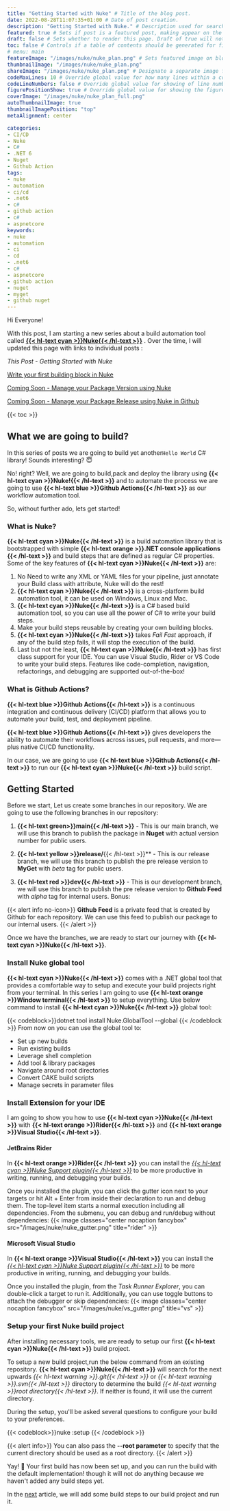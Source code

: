 ```yaml
---
title: "Getting Started with Nuke" # Title of the blog post.
date: 2022-08-28T11:07:35+01:00 # Date of post creation.
description: "Getting Started with Nuke." # Description used for search engine.
featured: true # Sets if post is a featured post, making appear on the home page side bar.
draft: false # Sets whether to render this page. Draft of true will not be rendered.
toc: false # Controls if a table of contents should be generated for first-level links automatically.
# menu: main
featureImage: "/images/nuke/nuke_plan.png" # Sets featured image on blog post.
thumbnailImage: "/images/nuke/nuke_plan.png"
shareImage: "/images/nuke/nuke_plan.png" # Designate a separate image for social media sharing.
codeMaxLines: 10 # Override global value for how many lines within a code block before auto-collapsing.
codeLineNumbers: false # Override global value for showing of line numbers within code block.
figurePositionShow: true # Override global value for showing the figure label.
coverImage: "/images/nuke/nuke_plan_full.png"
autoThumbnailImage: true
thumbnailImagePosition: "top"
metaAlignment: center

categories:
- CI/CD
- Nuke
- C#
- .NET 6
- Nuget
- Github Action
tags:
- nuke
- automation
- ci/cd
- .net6
- c#
- github action
- c#
- aspnetcore
keywords:
- nuke
- automation
- ci
- cd
- .net6
- c#
- aspnetcore
- github action
- nuget
- myget
- github nuget
---
```

 
Hi Everyone!

With this post, I am starting a new series about a build automation tool called [**{{< hl-text cyan >}}Nuke{{< /hl-text >}}**](https://nuke.build/)  . Over the time, I will updated this page with links to individual posts : 

_This Post - Getting Started with Nuke_

[Write your first building block in Nuke](/post/write-your-first-building-block-in-nuke/)

[Coming Soon - Manage your Package Version using Nuke](#)

[Coming Soon - Manage your Package Release using Nuke in Github](#)

{{< toc >}}
## What we are going to build?
In this series of posts we are going to build yet another`Hello World` C# library! Sounds interesting?  😇 

No! right? Well, we are going to build,pack and deploy the library using **{{< hl-text cyan >}}Nuke!{{< /hl-text >}}** and to automate the process we are going to use **{{< hl-text blue >}}Github Actions{{< /hl-text >}}** as our workflow automation tool.

So, without further ado, lets get started!

### What is Nuke?
 **{{< hl-text cyan >}}Nuke{{< /hl-text >}}** is a build automation library that is bootstrapped with simple  **{{< hl-text orange >}}.NET console applications {{< /hl-text >}}** and build steps that are defined as regular C# properties. Some of the key features of  **{{< hl-text cyan >}}Nuke{{< /hl-text >}}** are:
  1. No Need to write any XML or YAML files for your pipeline, just annotate your Build class with attribute, Nuke will do the rest!
  2.  **{{< hl-text cyan >}}Nuke{{< /hl-text >}}** is a cross-platform build automation tool, it can be used on Windows, Linux and Mac.
  3.  **{{< hl-text cyan >}}Nuke{{< /hl-text >}}** is a C# based build automation tool, so you can use all the power of C# to write your build steps.
  4. Make your build steps reusable by creating your own building blocks.
  5.  **{{< hl-text cyan >}}Nuke{{< /hl-text >}}** takes _Fail Fast_ approach, if any of the build step fails, it will stop the execution of the build.
  6. Last but not the least,  **{{< hl-text cyan >}}Nuke{{< /hl-text >}}** has first class support for your IDE. You can use Visual Studio, Rider or VS Code to write your build steps. Features like code-completion, navigation, refactorings, and debugging are supported out-of-the-box!
 
 
### What is Github Actions?
**{{< hl-text blue >}}Github Actions{{< /hl-text >}}** is a continuous integration and continuous delivery (CI/CD) platform that allows you to automate your build, test, and deployment pipeline.

**{{< hl-text blue >}}Github Actions{{< /hl-text >}}** gives developers the ability to automate their workflows across issues, pull requests, and more—plus native CI/CD functionality. 

In our case, we are going to use **{{< hl-text blue >}}Github Actions{{< /hl-text >}}** to run our **{{< hl-text cyan >}}Nuke{{< /hl-text >}}** build script. 

## Getting Started
Before we start, Let us create some branches in our repository. We are going to use the following branches in our repository:

 1. **{{< hl-text green>}}main{{< /hl-text >}}** - This is our main branch, we will use this branch to publish the package in **Nuget** with actual version number for public users.

 2. **{{< hl-text yellow >}}release/**{{< /hl-text >}}** - This is our release branch, we will use this branch to publish the pre release version to **MyGet** with _beta_ tag for public users.

 3. **{{< hl-text red >}}dev{{< /hl-text >}}** - This is our development branch, we will use this branch to publish the pre release version to **Github Feed** with _alpha_ tag for internal users.
 Bonus: 

{{< alert info no-icon>}}
**Github Feed** is a private feed that is created by Github for each repository. We can use this feed to publish our package to our internal users.
{{< /alert >}}

Once we have the branches, we are ready to start our journey with **{{< hl-text cyan >}}Nuke{{< /hl-text >}}**.

### Install Nuke global tool
**{{< hl-text cyan >}}Nuke{{< /hl-text >}}** comes with a .NET global tool that provides a comfortable way to setup and execute your build projects right from your terminal. In this series I am going to use **{{< hl-text orange >}}Window terminal{{< /hl-text >}}** to setup everything.
Use below command to install **{{< hl-text cyan >}}Nuke{{< /hl-text >}}** global tool:

{{< codeblock>}}dotnet tool install Nuke.GlobalTool --global
{{< /codeblock >}}
From now on you can use the global tool to:
  - Set up new builds
  - Run existing builds
  - Leverage shell completion
  - Add tool & library packages
  - Navigate around root directories
  - Convert CAKE build scripts
  - Manage secrets in parameter files

### Install Extension for your IDE 
I am going to show you how to use **{{< hl-text cyan >}}Nuke{{< /hl-text >}}** with **{{< hl-text orange >}}Rider{{< /hl-text >}}** and **{{< hl-text orange >}}Visual Studio{{< /hl-text >}}**.
#### JetBrains Rider
In  **{{< hl-text orange >}}Rider{{< /hl-text >}}** you can install the [_{{< hl-text cyan >}}Nuke Support plugin{{< /hl-text >}}_](https://plugins.jetbrains.com/plugin/10803-nuke-support) to be more productive in writing, running, and debugging your builds.    

Once you installed the plugin, you can click the gutter icon next to your targets or hit Alt + Enter from inside their declaration to run and debug them. The top-level item starts a normal execution including all dependencies. From the submenu, you can debug and run/debug without dependencies:
{{< image classes="center nocaption fancybox" src="/images/nuke/nuke_gutter.png" title="rider" >}}


#### Microsoft Visual Studio
In  **{{< hl-text orange >}}Visual Studio{{< /hl-text >}}** you can install the [_{{< hl-text cyan >}}Nuke Support plugin{{< /hl-text >}}_](https://marketplace.visualstudio.com/items?itemName=nuke.visualstudio) to be more productive in writing, running, and debugging your builds.    

Once you installed the plugin, from the _Task Runner Explorer_, you can double-click a target to run it. Additionally, you can use toggle buttons to attach the debugger or skip dependencies:
{{< image classes="center nocaption fancybox" src="/images/nuke/vs_gutter.png" title="vs" >}}

### Setup your first Nuke build project
After installing necessary tools, we are ready to setup our first **{{< hl-text cyan >}}Nuke{{< /hl-text >}}** build project. 

To setup a new build project,run the below command from an existing repository. **{{< hl-text cyan >}}Nuke{{< /hl-text >}}** will search for the next upwards _{{< hl-text warning >}}.git{{< /hl-text >}}_ or _{{< hl-text warning >}}.svn{{< /hl-text >}}_ directory to determine the build _{{< hl-text warning >}}root directory{{< /hl-text >}}_. If neither is found, it will use the current directory. 

During the setup, you'll be asked several questions to configure your build to your preferences.

{{< codeblock>}}nuke :setup
{{< /codeblock >}}

{{< alert info>}}
You can also pass the **--root parameter** to specify that the current directory should be used as a root directory.
{{< /alert >}}

Yay! 🎉 Your first build has now been set up, and you can run the build with the default implementation! though it will not do anything because we haven't added any build steps yet. 

In the [next](/post/write-your-first-building-block-in-nuke/) article, we will add some build steps to our build project and run it.





